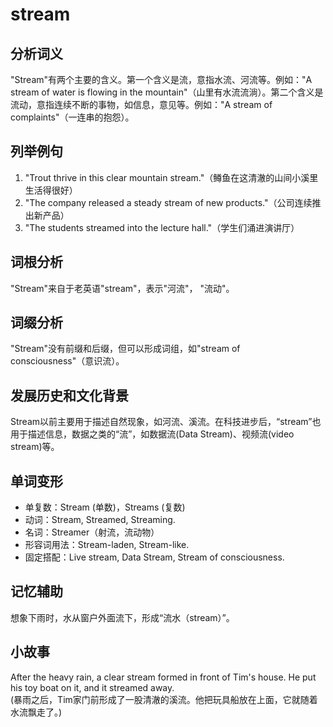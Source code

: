 # stream

## 分析词义

  

"Stream"有两个主要的含义。第一个含义是流，意指水流、河流等。例如："A stream of water is flowing in the mountain"（山里有水流流淌）。第二个含义是流动，意指连续不断的事物，如信息，意见等。例如："A stream of complaints"（一连串的抱怨）。

  

## 列举例句

  

1.  "Trout thrive in this clear mountain stream."（鳟鱼在这清澈的山间小溪里生活得很好）
2.  "The company released a steady stream of new products."（公司连续推出新产品）
3.  "The students streamed into the lecture hall."（学生们涌进演讲厅）

  

## 词根分析

  

"Stream"来自于老英语"stream"，表示"河流"， "流动"。

  

## 词缀分析

  

"Stream"没有前缀和后缀，但可以形成词组，如"stream of consciousness"（意识流）。

  

## 发展历史和文化背景

  

Stream以前主要用于描述自然现象，如河流、溪流。在科技进步后，“stream”也用于描述信息，数据之类的“流”，如数据流(Data Stream)、视频流(video stream)等。

  

## 单词变形

  

*   单复数：Stream (单数)，Streams (复数)
*   动词：Stream, Streamed, Streaming.
*   名词：Streamer（射流，流动物）
*   形容词用法：Stream-laden, Stream-like.
*   固定搭配：Live stream, Data Stream, Stream of consciousness.

  

## 记忆辅助

  

想象下雨时，水从窗户外面流下，形成“流水（stream）”。

  

## 小故事

  

After the heavy rain, a clear stream formed in front of Tim's house. He put his toy boat on it, and it streamed away.  
(暴雨之后，Tim家门前形成了一股清澈的溪流。他把玩具船放在上面，它就随着水流飘走了。)
